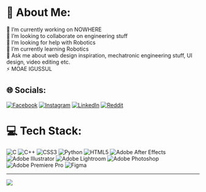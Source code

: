 # 💫 About Me:
🔭 I’m currently working on NOWHERE<br>👯 I’m looking to collaborate on engineering stuff<br>🤝 I’m looking for help with Robotics<br>🌱 I’m currently learning Robotics<br>💬 Ask me about web design inspiration, mechatronic engineering stuff, UI design, video editing etc.<br>⚡ MOAE IGUSSUL


## 🌐 Socials:
[![Facebook](https://img.shields.io/badge/Facebook-%231877F2.svg?logo=Facebook&logoColor=white)](https://facebook.com/omrfrkmll) [![Instagram](https://img.shields.io/badge/Instagram-%23E4405F.svg?logo=Instagram&logoColor=white)](https://instagram.com/omrfrkmll) [![LinkedIn](https://img.shields.io/badge/LinkedIn-%230077B5.svg?logo=linkedin&logoColor=white)](https://linkedin.com/in/omrrfkmll) [![Reddit](https://img.shields.io/badge/Reddit-%23FF4500.svg?logo=Reddit&logoColor=white)](https://reddit.com/user/omrfrkmll) 

# 💻 Tech Stack:
![C](https://img.shields.io/badge/c-%2300599C.svg?style=for-the-badge&logo=c&logoColor=white) ![C++](https://img.shields.io/badge/c++-%2300599C.svg?style=for-the-badge&logo=c%2B%2B&logoColor=white) ![CSS3](https://img.shields.io/badge/css3-%231572B6.svg?style=for-the-badge&logo=css3&logoColor=white) ![Python](https://img.shields.io/badge/python-3670A0?style=for-the-badge&logo=python&logoColor=ffdd54) ![HTML5](https://img.shields.io/badge/html5-%23E34F26.svg?style=for-the-badge&logo=html5&logoColor=white) ![Adobe After Effects](https://img.shields.io/badge/Adobe%20After%20Effects-9999FF.svg?style=for-the-badge&logo=Adobe%20After%20Effects&logoColor=white) ![Adobe Illustrator](https://img.shields.io/badge/adobeillustrator-%23FF9A00.svg?style=for-the-badge&logo=adobeillustrator&logoColor=white) ![Adobe Lightroom](https://img.shields.io/badge/Adobe%20Lightroom-31A8FF.svg?style=for-the-badge&logo=Adobe%20Lightroom&logoColor=white) ![Adobe Photoshop](https://img.shields.io/badge/adobephotoshop-%2331A8FF.svg?style=for-the-badge&logo=adobephotoshop&logoColor=white) ![Adobe Premiere Pro](https://img.shields.io/badge/Adobe%20Premiere%20Pro-9999FF.svg?style=for-the-badge&logo=Adobe%20Premiere%20Pro&logoColor=white) 	![Figma](https://img.shields.io/badge/figma-%23F24E1E.svg?style=for-the-badge&logo=figma&logoColor=white) 

---
[![](https://visitcount.itsvg.in/api?id=omrfrkmll&icon=0&color=12)](https://visitcount.itsvg.in)

<!-- Proudly created with GPRM ( https://gprm.itsvg.in ) -->
<!---
omrfrkmll/omrfrkmll is a ✨ special ✨ repository because its `README.md` (this file) appears on your GitHub profile.
You can click the Preview link to take a look at your changes.
--->
